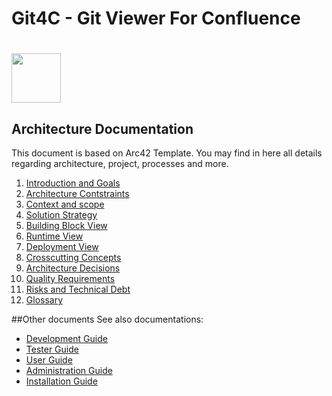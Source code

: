 # Git4C - Git Viewer For Confluence

# <a href="http://www.networkedassets.com/"><img src="https://www.networkedassets.net/images/NA_logo.png" height="79"></a>

## Architecture Documentation
This document is based on Arc42 Template. You may find in here all details regarding architecture, project, processes and more. 

01. [Introduction and Goals](01.%20Introduction%20and%20Goals/1.0%20-%20Introduction%20and%20Goals.md)
02. [Architecture Contstraints](02.%20Architecture%20Constraints/2.0%20-%20Constraints.md)
03. [Context and scope](03.%20Context%20and%20scope/3.0%20-%20Context%20and%20scope.md)
04. [Solution Strategy](04.%20Solution%20Strategy/4.0%20-%20Solution%20Strategy.md)
05. [Building Block View](05.%20Building%20Block%20View/5.0%20-%20Building%20Block%20View.md)
06. [Runtime View](06.%20Runtime%20View/6.0%20-%20Runtime%20View.md)
07. [Deployment View](07.%20Deployment%20View/7.0%20-%20Deployment%20View.md)
08. [Crosscutting Concepts](08.%20Crosscutting%20Concepts/8.0%20-%20Crosscutting%20Concepts.md)
09. [Architecture Decisions](09.%20Architecture%20Decisions/9.0%20-%20Architecture%20Decisions.md)
10. [Quality Requirements](10.%20Quality%20Requirements/10.0%20-%20Quality%20Requirements.md)
11. [Risks and Technical Debt](11.%20Risks%20and%20Technical%20Debt/11.0%20-%20Risks%20and%20Technical%20Debt.md)
12. [Glossary](12.%20Glossary/12.0%20-%20Glossary.md)

##Other documents
See also documentations:  
 - [Development Guide](../guides/Development/index.md)  
 - [Tester Guide](../guides/Tester/index.md)  
 - [User Guide](../guides/User/index.md)  
 - [Administration Guide](../guides/Administration/index.md)  
 - [Installation Guide](../guides/Installation/index.md)  